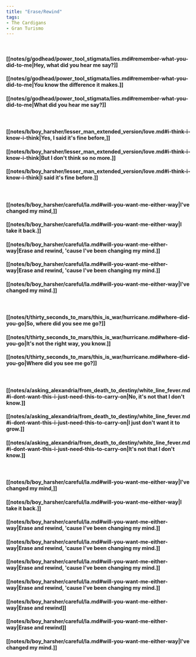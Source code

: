 ```yaml
---
title: "Erase/Rewind"
tags:
- The Cardigans
- Gran Turismo
---
```

&nbsp;
#### [[notes/g/godhead/power_tool_stigmata/lies.md#remember-what-you-did-to-me|Hey, what did you hear me say?]]
#### [[notes/g/godhead/power_tool_stigmata/lies.md#remember-what-you-did-to-me|You know the difference it makes.]]
#### [[notes/g/godhead/power_tool_stigmata/lies.md#remember-what-you-did-to-me|What did you hear me say?]]
&nbsp;
#### [[notes/b/boy_harsher/lesser_man_extended_version/love.md#i-think-i-know-i-think|Yes, I said it's fine before,]]
#### [[notes/b/boy_harsher/lesser_man_extended_version/love.md#i-think-i-know-i-think|But I don't think so no more.]]
#### [[notes/b/boy_harsher/lesser_man_extended_version/love.md#i-think-i-know-i-think|I said it's fine before.]]
&nbsp;
#### [[notes/b/boy_harsher/careful/la.md#will-you-want-me-either-way|I've changed my mind,]]
#### [[notes/b/boy_harsher/careful/la.md#will-you-want-me-either-way|I take it back.]]
#### [[notes/b/boy_harsher/careful/la.md#will-you-want-me-either-way|Erase and rewind, 'cause I've been changing my mind.]]
#### [[notes/b/boy_harsher/careful/la.md#will-you-want-me-either-way|Erase and rewind, 'cause I've been changing my mind.]]
#### [[notes/b/boy_harsher/careful/la.md#will-you-want-me-either-way|I've changed my mind.]]
&nbsp;
#### [[notes/t/thirty_seconds_to_mars/this_is_war/hurricane.md#where-did-you-go|So, where did you see me go?]]
#### [[notes/t/thirty_seconds_to_mars/this_is_war/hurricane.md#where-did-you-go|It's not the right way, you know.]]
#### [[notes/t/thirty_seconds_to_mars/this_is_war/hurricane.md#where-did-you-go|Where did you see me go?]]
&nbsp;
#### [[notes/a/asking_alexandria/from_death_to_destiny/white_line_fever.md#i-dont-want-this-i-just-need-this-to-carry-on|No, it's not that I don't know.]]
#### [[notes/a/asking_alexandria/from_death_to_destiny/white_line_fever.md#i-dont-want-this-i-just-need-this-to-carry-on|I just don't want it to grow.]]
#### [[notes/a/asking_alexandria/from_death_to_destiny/white_line_fever.md#i-dont-want-this-i-just-need-this-to-carry-on|It's not that I don't know.]]
&nbsp;
#### [[notes/b/boy_harsher/careful/la.md#will-you-want-me-either-way|I've changed my mind,]]
#### [[notes/b/boy_harsher/careful/la.md#will-you-want-me-either-way|I take it back.]]
#### [[notes/b/boy_harsher/careful/la.md#will-you-want-me-either-way|Erase and rewind, 'cause I've been changing my mind.]]
#### [[notes/b/boy_harsher/careful/la.md#will-you-want-me-either-way|Erase and rewind, 'cause I've been changing my mind.]]
#### [[notes/b/boy_harsher/careful/la.md#will-you-want-me-either-way|Erase and rewind, 'cause I've been changing my mind.]]
#### [[notes/b/boy_harsher/careful/la.md#will-you-want-me-either-way|Erase and rewind, 'cause I've been changing my mind.]]
#### [[notes/b/boy_harsher/careful/la.md#will-you-want-me-either-way|Erase and rewind]]
#### [[notes/b/boy_harsher/careful/la.md#will-you-want-me-either-way|Erase and rewind]]
#### [[notes/b/boy_harsher/careful/la.md#will-you-want-me-either-way|I've changed my mind.]]
